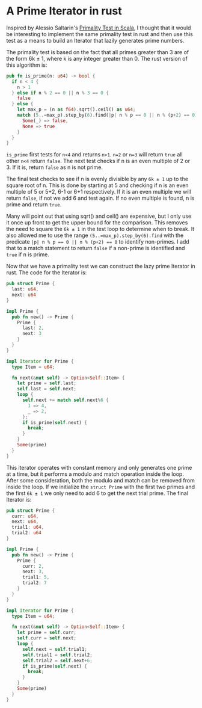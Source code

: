 # A Prime Iterator in rust

Inspired by Alessio Saltarin's [Primality Test in Scala](https://dev.to/guildenstern70/a-pure-functional-primality-test-in-scala-3gif), I thought that it would be interesting to implement the same primality test in rust and then use this test as a means to build an Iterator that lazily generates prime numbers.

The primality test is based on the fact that all primes greater than 3 are of the form 6k ± 1, where k is any integer greater than 0. The rust version of this algorithm is:

```rust
pub fn is_prime(n: u64) -> bool {
  if n < 4 {
    n > 1
  } else if n % 2 == 0 || n % 3 == 0 {
    false
  } else {
    let max_p = (n as f64).sqrt().ceil() as u64;
    match (5..=max_p).step_by(6).find(|p| n % p == 0 || n % (p+2) == 0) {
      Some(_) => false,
      None => true
    }
  }
}
```
`is_prime` first tests for `n<4` and returns `n>1`. `n=2` or `n=3` will return `true` all other `n<4` return `false`. The next test checks if n is an even multiple of 2 or 3. If it is, return `false` as n is not prime.

The final test checks to see if n is evenly divisible by any `6k ± 1` up to the square root of n. This is done by starting at 5 and checking if n is an even multiple of 5 or 5+2, 6-1 or 6+1 respectively. If it is an even multiple we will return `false`, if not we add 6 and test again. If no even multiple is found, n is prime and return `true`.

Many will point out that using sqrt() and ceil() are expensive, but I only use it once up front to get the upper bound for the comparison. This removes the need to square the `6k ± 1` in the test loop to determine when to break. It also allowed me to use the range `(5..=max_p).step_by(6).find` with the predicate `|p| n % p == 0 || n % (p+2) == 0` to identify non-primes. I add that to a match statement to return `false` if a non-prime is identified and `true` if n is prime.

Now that we have a primality test we can construct the lazy prime Iterator in rust. The code for the Iterator is:
```rust
pub struct Prime {
  last: u64,
  next: u64
}

impl Prime {
  pub fn new() -> Prime {
    Prime {
      last: 2,
      next: 3
    }
  }
}

impl Iterator for Prime {
  type Item = u64;

  fn next(&mut self) -> Option<Self::Item> {
    let prime = self.last;
    self.last = self.next;
    loop {
      self.next += match self.next%6 {
        1 => 4,
        _ => 2,
      };
      if is_prime(self.next) {
        break;
      }
    }
    Some(prime)
  }
}
```
This iterator operates with constant memory and only generates one prime at a time, but it performs a modulo and match operation inside the loop. After some consideration, both the modulo and match can be removed from inside the loop. If we initialize the `struct Prime` with the first two primes and the first `6k ± 1` we only need to add 6 to get the next trial prime. The final Iterator is:

```rust
pub struct Prime {
  curr: u64,
  next: u64,
  trial1: u64,
  trial2: u64
}

impl Prime {
  pub fn new() -> Prime {
    Prime {
      curr: 2,
      next: 3,
      trial1: 5,
      trial2: 7
    }
  }
}

impl Iterator for Prime {
  type Item = u64;

  fn next(&mut self) -> Option<Self::Item> {
    let prime = self.curr;
    self.curr = self.next;
    loop {
      self.next = self.trial1;
      self.trial1 = self.trial2;
      self.trial2 = self.next+6;
      if is_prime(self.next) {
        break;
      }
    }
    Some(prime)
  }
}
```